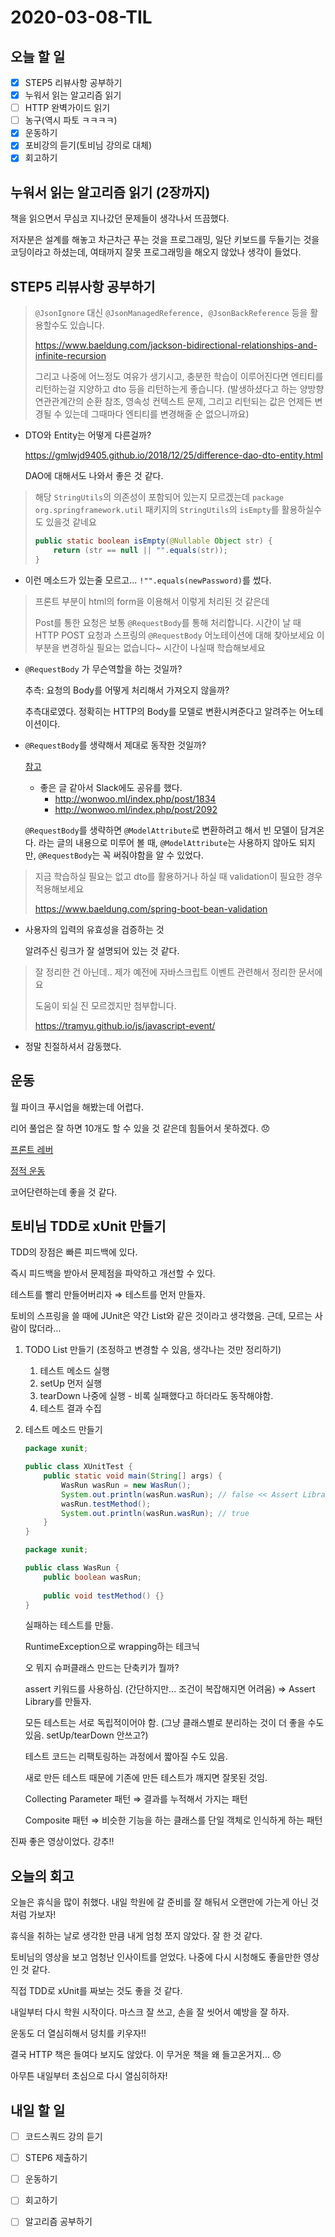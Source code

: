 # 2020-03-08-TIL

## 오늘 할 일

- [x] STEP5 리뷰사항 공부하기
- [x] 누워서 읽는 알고리즘 읽기
- [ ] HTTP 완벽가이드 읽기
- [ ] 농구(역시 파토 ㅋㅋㅋㅋ)
- [x] 운동하기
- [x] 포비강의 듣기(토비님 강의로 대체)
- [x] 회고하기

## 누워서 읽는 알고리즘 읽기 (2장까지)

책을 읽으면서 무심코 지나갔던 문제들이 생각나서 뜨끔했다.

저자분은 설계를 해놓고 차근차근 푸는 것을 프로그래밍, 일단 키보드를 두들기는 것을 코딩이라고 하셨는데, 여태까지 잘못 프로그래밍을 해오지 않았나 생각이 들었다.

## STEP5 리뷰사항 공부하기

> `@JsonIgnore` 대신 `@JsonManagedReference, @JsonBackReference` 등을 활용할수도 있습니다.
>
> https://www.baeldung.com/jackson-bidirectional-relationships-and-infinite-recursion
>
> 그리고 나중에 어느정도 여유가 생기시고, 충분한 학습이 이루어진다면 엔티티를 리턴하는걸 지양하고 dto 등을 리턴하는게 좋습니다. (발생하셨다고 하는 양방향 연관관계간의 순환 참조, 영속성 컨텍스트 문제, 그리고 리턴되는 값은 언제든 변경될 수 있는데 그때마다 엔티티를 변경해줄 순 없으니까요)

- DTO와 Entity는 어떻게 다른걸까?

  https://gmlwjd9405.github.io/2018/12/25/difference-dao-dto-entity.html

  DAO에 대해서도 나와서 좋은 것 같다.

> 해당 `StringUtils`의 의존성이 포함되어 있는지 모르겠는데
> `package org.springframework.util` 패키지의 `StringUtils`의 `isEmpty`를 활용하실수도 있을것 같네요
>
> ```java
> public static boolean isEmpty(@Nullable Object str) {
>     return (str == null || "".equals(str));
> }
> ```

- 이런 메소드가 있는줄 모르고... `!"".equals(newPassword)`를 썼다.

> 프론트 부분이 html의 form을 이용해서 이렇게 처리된 것 같은데
>
> Post를 통한 요청은 보통 `@RequestBody`를 통해 처리합니다.
> 시간이 날 때 HTTP POST 요청과 스프링의 `@RequestBody` 어노테이션에 대해 찾아보세요
> 이 부분을 변경하실 필요는 없습니다~ 시간이 나실때 학습해보세요

- `@RequestBody` 가 무슨역할을 하는 것일까?

  추측: 요청의 Body를 어떻게 처리해서 가져오지 않을까?

  추측대로였다. 정확히는 HTTP의 Body를 모델로 변환시켜준다고 알려주는 어노테이션이다.

- `@RequestBody`를 생략해서 제대로 동작한 것일까?

  [참고](http://wonwoo.ml/index.php/post/1834)

  - 좋은 글 같아서 Slack에도 공유를 했다.
    - http://wonwoo.ml/index.php/post/1834
    - http://wonwoo.ml/index.php/post/2092

  `@RequestBody`를 생략하면 `@ModelAttribute`로 변환하려고 해서 빈 모델이 담겨온다. 라는 글의 내용으로 미루어 볼 때, `@ModelAttribute`는 사용하지 않아도 되지만, `@RequestBody`는 꼭 써줘야함을 알 수 있었다.

> 지금 학습하실 필요는 없고 dto를 활용하거나 하실 때 validation이 필요한 경우 적용해보세요
>
> https://www.baeldung.com/spring-boot-bean-validation

- 사용자의 입력의 유효성을 검증하는 것

  알려주신 링크가 잘 설명되어 있는 것 같다.

>잘 정리한 건 아닌데.. 제가 예전에 자바스크립트 이벤트 관련해서 정리한 문서에요
>
>도움이 되실 진 모르겠지만 첨부합니다.
>
>https://tramyu.github.io/js/javascript-event/

- 정말 친절하셔서 감동했다.

## 운동

월 파이크 푸시업을 해봤는데 어렵다.

리어 풀업은 잘 하면 10개도 할 수 있을 것 같은데 힘들어서 못하겠다. 😞

[프론트 레버](https://m.blog.naver.com/PostView.nhn?blogId=spm0808&logNo=40165068186&proxyReferer=https%3A%2F%2Fwww.google.com%2F)

[정적 운동](https://m.blog.naver.com/spm0808/40207382277)

코어단련하는데 좋을 것 같다.

## 토비님 TDD로 xUnit 만들기

TDD의 장점은 빠른 피드백에 있다.

즉시 피드백을 받아서 문제점을 파악하고 개선할 수 있다.

테스트를 빨리 만들어버리자 ⇒ 테스트를 먼저 만들자.

토비의 스프링을 쓸 때에 JUnit은 약간 List와 같은 것이라고 생각했음. 근데, 모르는 사람이 많더라...

1. TODO List 만들기 (조정하고 변경할 수 있음, 생각나는 것만 정리하기)

   1. 테스트 메소드 실행
   2. setUp 먼저 실행
   3. tearDown 나중에 실행 - 비록 실패했다고 하더라도 동작해야함.
   4. 테스트 결과 수집

2. 테스트 메소드 만들기

   ```java
   package xunit;
   
   public class XUnitTest {
       public static void main(String[] args) {
           WasRun wasRun = new WasRun();
           System.out.println(wasRun.wasRun); // false << Assert Library가 없기 때문에 출력해서 확인
           wasRun.testMethod();
           System.out.println(wasRun.wasRun); // true
       }
   }
   ```

   ```java
   package xunit;
   
   public class WasRun {
       public boolean wasRun;
       
       public void testMethod() {}
   }
   ```

   실패하는 테스트를 만듦.

   RuntimeException으로 wrapping하는 테크닉

   오 뭐지 슈퍼클래스 만드는 단축키가 뭘까?

   assert 키워드를 사용하심. (간단하지만... 조건이 복잡해지면 어려움) ⇒ Assert Library를 만들자.

   모든 테스트는 서로 독립적이어야 함. (그냥 클래스별로 분리하는 것이 더 좋을 수도 있음. setUp/tearDown 안쓰고?)

   테스트 코드는 리팩토링하는 과정에서 짧아질 수도 있음.

   새로 만든 테스트 때문에 기존에 만든 테스트가 깨지면 잘못된 것임.

   Collecting Parameter 패턴 ⇒ 결과를 누적해서 가지는 패턴

   Composite 패턴 ⇒ 비슷한 기능을 하는 클래스를 단일 객체로 인식하게 하는 패턴

진짜 좋은 영상이었다. 강추!!

## 오늘의 회고

오늘은 휴식을 많이 취했다. 내일 학원에 갈 준비를 잘 해둬서 오랜만에 가는게 아닌 것 처럼 가보자!

휴식을 취하는 날로 생각한 만큼 내게 엄청 쪼지 않았다. 잘 한 것 같다.

토비님의 영상을 보고 엄청난 인사이트를 얻었다. 나중에 다시 시청해도 좋을만한 영상인 것 같다.

직접 TDD로 xUnit를 짜보는 것도 좋을 것 같다.

내일부터 다시 학원 시작이다. 마스크 잘 쓰고, 손을 잘 씻어서 예방을 잘 하자.

운동도 더 열심히해서 덩치를 키우자!!

결국 HTTP 책은 들여다 보지도 않았다. 이 무거운 책을 왜 들고온거지... 😞

아무튼 내일부터 초심으로 다시 열심히하자!

## 내일 할 일

- [ ] 코드스쿼드 강의 듣기
- [ ] STEP6 제출하기
- [ ] 운동하기
- [ ] 회고하기
- [ ] 알고리즘 공부하기

